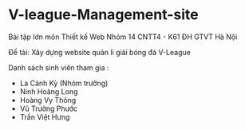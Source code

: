 # V-league-Management-site

Bài tập lớn môn Thiết kế Web
Nhóm 14
CNTT4 - K61
ĐH GTVT Hà Nội

Đề tài: Xây dựng website quản lí giải bóng đá V-League

Danh sách sinh viên tham gia :

- La Cảnh Kỳ (Nhóm trưởng)
- Ninh Hoàng Long
- Hoàng Vy Thông
- Vũ Trường Phước
- Trần Việt Hưng

